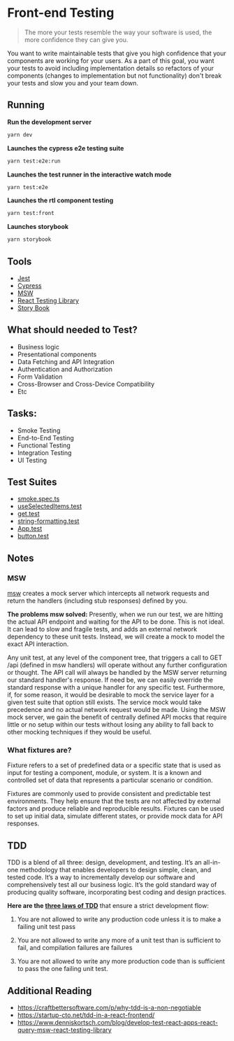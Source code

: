 # Front-end Testing

> The more your tests resemble the way your software is used, the more confidence they can give you.

You want to write maintainable tests that give you high confidence that your components are working for your users. As a part of this goal, you want your tests to avoid including implementation details so refactors of your components (changes to implementation but not functionality) don't break your tests and slow you and your team down.

## Running

**Run the development server**

```bash
yarn dev
```

**Launches the cypress e2e testing suite**

```bash
yarn test:e2e:run
```

**Launches the test runner in the interactive watch mode**

```bash
yarn test:e2e
```

**Launches the rtl component testing**

```bash
yarn test:front
```

**Launches storybook**

```bash
yarn storybook
```

## Tools

- [Jest](https://jestjs.io/)
- [Cypress](https://www.cypress.io/)
- [MSW](https://mswjs.io/)
- [React Testing Library](https://testing-library.com/docs/react-testing-library/intro)
- [Story Book](https://storybook.js.org/)

## What should needed to Test?

- Business logic
- Presentational components
- Data Fetching and API Integration
- Authentication and Authorization
- Form Validation
- Cross-Browser and Cross-Device Compatibility
- Etc

## Tasks:

- Smoke Testing
- End-to-End Testing
- Functional Testing
- Integration Testing
- UI Testing

## Test Suites

- [smoke.spec.ts](cypress/e2e/smoke.spec.ts)
- [useSelectedItems.test](src/hooks/useSelectedItems.test.ts)
- [get.test](src/features/posts/api/get.test.tsx)
- [string-formatting.test](src/utils/string-formatting.test.ts)
- [App.test](src/App.test.tsx)
- [button.test](src/components/button/button.test.tsx)

## Notes

### MSW

[msw](https://mswjs.io/) creates a mock server which intercepts all network requests and return the handlers (including stub responses) defined by you.

**The problems msw solved:**
Presently, when we run our test, we are hitting the actual API endpoint and waiting for the API to be done. This is not ideal. It can lead to slow and fragile tests, and adds an external network dependency to these unit tests. Instead, we will create a mock to model the exact API interaction.

Any unit test, at any level of the component tree, that triggers a call to GET /api (defined in msw handlers) will operate without any further configuration or thought. The API call will always be handled by the MSW server returning our standard handler's response. If need be, we can easily override the standard response with a unique handler for any specific test. Furthermore, if, for some reason, it would be desirable to mock the service layer for a given test suite that option still exists. The service mock would take precedence and no actual network request would be made. Using the MSW mock server, we gain the benefit of centrally defined API mocks that require little or no setup within our tests without losing any ability to fall back to other mocking techniques if they would be useful.

### What fixtures are?

Fixture refers to a set of predefined data or a specific state that is used as input for testing a component, module, or system. It is a known and controlled set of data that represents a particular scenario or condition.

Fixtures are commonly used to provide consistent and predictable test environments. They help ensure that the tests are not affected by external factors and produce reliable and reproducible results. Fixtures can be used to set up initial data, simulate different states, or provide mock data for API responses.

## TDD

TDD is a blend of all three: design, development, and testing. It’s an all-in-one methodology that enables developers to design simple, clean, and tested code. It’s a way to incrementally develop our software and comprehensively test all our business logic. It’s the gold standard way of producing quality software, incorporating best coding and design practices.

**Here are the [three laws of TDD](https://craftbettersoftware.com/p/the-tdd-debate)** that ensure a strict development flow:

1. You are not allowed to write any production code unless it is to make a failing unit test pass

2. You are not allowed to write any more of a unit test than is sufficient to fail, and compilation failures are failures

3. You are not allowed to write any more production code than is sufficient to pass the one failing unit test.

## Additional Reading

- https://craftbettersoftware.com/p/why-tdd-is-a-non-negotiable
- https://startup-cto.net/tdd-in-a-react-frontend/
- https://www.denniskortsch.com/blog/develop-test-react-apps-react-query-msw-react-testing-library
